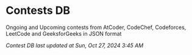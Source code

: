 # Contests DB

Ongoing and Upcoming contests from AtCoder, CodeChef, Codeforces, LeetCode and GeeksforGeeks in JSON format

*Contest DB last updated at Sun, Oct 27, 2024 3:45 AM*  
